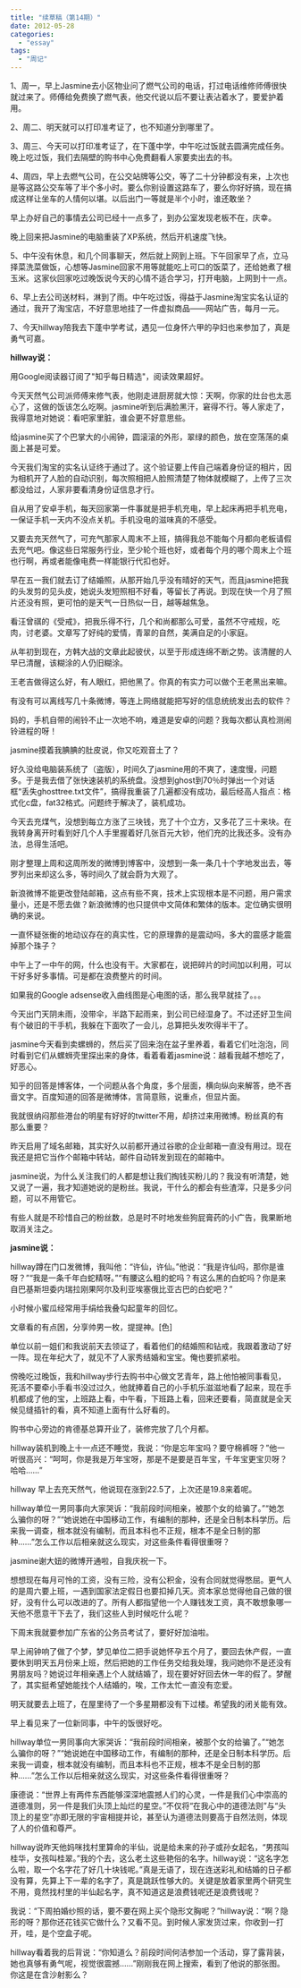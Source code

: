 ```yaml
---
title: "续草稿（第14期）"
date: 2012-05-28
categories: 
  - "essay"
tags: 
  - "周记"
---
```


1、周一，早上Jasmine去小区物业问了燃气公司的电话，打过电话维修师傅很快就过来了。师傅给免费换了燃气表，他交代说以后不要让表沾着水了，要爱护着用。

2、周二、明天就可以打印准考证了，也不知道分到哪里了。

3、周三、今天可以打印准考证了，在下蓬中学，中午吃过饭就去圆满完成任务。晚上吃过饭，我们去隔壁的购书中心免费翻看人家要卖出去的书。

4、周四，早上去燃气公司，在公交站牌等公交，等了二十分钟都没有来，上次也是等这路公交车等了半个多小时。要么你别设置这路车了，要么你好好搞，现在搞成这样让坐车的人情何以堪。以后出门一等就是半个小时，谁还敢坐？

早上办好自己的事情去公司已经十一点多了，到办公室发现老板不在，庆幸。

晚上回来把Jasmine的电脑重装了XP系统，然后开机速度飞快。

5、中午没有休息，和几个同事聊天，然后就上网到上班。下午回家早了点，立马择菜洗菜做饭，心想等Jasmine回家不用等就能吃上可口的饭菜了，还给她煮了根玉米。这家伙回家吃过晚饭说今天的心情不适合学习，打开电脑，上网到十一点。

6、早上去公司送材料，淋到了雨。中午吃过饭，得益于Jasmine淘宝实名认证的通过，我开了淘宝店，不好意思地挂了一件虚拟商品——网站广告，每月一元。

7、今天hillway陪我去下蓬中学考试，遇见一位身怀六甲的孕妇也来参加了，真是勇气可嘉。

**hillway说：**

用Google阅读器订阅了"知乎每日精选"，阅读效果超好。

今天天然气公司派师傅来修气表，他刚走进厨房就大惊：天啊，你家的灶台也太恶心了，这做的饭该怎么吃啊。jasmine听到后满脸黑汗，窘得不行。等人家走了，我得意地对她说：看吧家里脏，谁会更不好意思些。

给jasmine买了个巴掌大的小闹钟，圆滚滚的外形，翠绿的颜色，放在空荡荡的桌面上甚是可爱。

今天我们淘宝的实名认证终于通过了。这个验证要上传自己端着身份证的相片，因为相机开了人脸的自动识别，每次照相把人脸照清楚了物体就模糊了，上传了三次都没给过，人家非要看清身份证信息才行。

自从用了安卓手机，每天回家第一件事就是把手机充电，早上起床再把手机充电，一保证手机一天内不没点关机。手机没电的滋味真的不感受。

又要去充天然气了，可充气那家人周末不上班，搞得我总不能每个月都向老板请假去充气吧。像这些日常服务行业，至少轮个班也好，或者每个月的哪个周末上个班也行啊，再或者能像电费一样能银行代扣也好。

早在五一我们就去订了结婚照，从那开始几乎没有晴好的天气，而且jasmine把我的头发剪的见头皮，她说头发短照相不好看，等留长了再说。到现在快一个月了照片还没有照，更可怕的是天气一日热似一日，越等越焦急。

看汪曾祺的《受戒》，把我乐得不行，几个和尚都那么可爱，虽然不守戒规，吃肉，讨老婆。文章写了好纯的爱情，青翠的自然，美满自足的小家庭。

从年初到现在，方韩大战的文章此起彼伏，以至于形成连绵不断之势。该清醒的人早已清醒，该糊涂的人仍旧糊涂。

王老吉做得这么好，有人眼红，把他黑了。你真的有实力可以做个王老黑出来嘛。

有没有可以离线写几十条微博，等连上网络就能把写好的信息统统发出去的软件？

妈的，手机自带的闹铃不止一次地不响，难道是安卓的问题？我每次都认真检测闹铃进程的呀！

jasmine摸着我腆腆的肚皮说，你又吃观音土了？

好久没给电脑装系统了（盗版），时间久了jasmine用的不爽了，速度慢，问题多。于是我去借了张快速装机的系统盘。没想到ghost到70％时弹出一个对话框“丢失ghosttree.txt文件”，搞得我重装了几遍都没有成功，最后经高人指点：格式化c盘，fat32格式。问题终于解决了，装机成功。

今天去充煤气，没想到每立方涨了三块钱，充了十个立方，又多花了三十来块。在我转身离开时看到好几个人手里握着好几张百元大钞，他们充的比我还多。没有办法，总得生活吧。

刚才整理上周和这周所发的微博到博客中，没想到一条一条几十个字地发出去，等罗列出来却这么多，等时间久了就会蔚为大观了。

新浪微博不能更改登陆邮箱，这点有些不爽，技术上实现根本是不问题，用户需求量小，还是不愿去做？新浪微博的也只提供中文简体和繁体的版本。定位确实很明确的来说。

一直怀疑张衡的地动议存在的真实性，它的原理靠的是震动吗，多大的震感才能震掉那个珠子？

中午上了一中午的网，什么也没有干。大家都在，说把碎片的时间加以利用，可以干好多好多事情。可是都在浪费整片的时间。

如果我的Google adsense收入曲线图是心电图的话，那么我早就挂了。。。

今天出门天阴未雨，没带伞，半路下起雨来，到公司已经湿身了。不过还好卫生间有个破旧的干手机，我躲在下面吹了一会儿，总算把头发吹得半干了。

jasmine今天看到卖螺蛳的，然后买了回来泡在盆子里养着，看着它们吐泡泡，同时看到它们从螺蛳壳里探出来的身体，看着看着jasmine说：越看我越不想吃了，好恶心。

知乎的回答是博客体，一个问题从各个角度，多个层面，横向纵向来解答，绝不吝啬文字。百度知道的回答是微博体，言简意赅，说重点，但显片面。

我就很纳闷那些港台的明星有好好的twitter不用，却挤过来用微博。粉丝真的有那么重要？

昨天启用了域名邮箱，其实好久以前都开通过谷歌的企业邮箱一直没有用过。现在我还是把它当作个邮箱中转站，邮件自动转发到现在的邮箱中。

jasmine说，为什么关注我们的人都是想让我们掏钱买粉儿的？我没有听清楚，她又说了一遍，我才知道她说的是粉丝。我说，干什么的都会有些渣滓，只是多少问题，可以不用管它。

有些人就是不珍惜自己的粉丝数，总是时不时地发些狗屁膏药的小广告，我果断地取消关注之。

**jasmine说：**

hillway蹲在门口发微博，我叫他：“许仙，许仙。”他说：“我是许仙吗，那你是谁呀？”“我是一条千年白蛇精呀。”“有腰这么粗的蛇吗？有这么黑的白蛇吗？你是来自巴基斯坦委内瑞拉刚果阿尔及利亚埃塞俄比亚古巴的白蛇吧？”

小时候小蜜瓜经常用手绢给我叠勾起童年的回忆。

文章看的有点困，分享帅男一枚，提提神。\[色\]

单位以前一姐们和我说前天去领证了，看着他们的结婚照和钻戒，我跟着激动了好一阵。现在年纪大了，就见不了人家秀结婚和宝宝。俺也要抓紧啦。

傍晚吃过晚饭，我和hillway步行去购书中心做文艺青年，路上他怕被同事看见，死活不要牵小手看书没过过久，他就捧着自己的小手机乐滋滋地看了起来，现在手机都成了他的宝，上班路上看，中午看，下班路上看，回来还要看，简直就是全天候见缝插针的看，真不知道上面有什么好看的。

购书中心旁边的肯德基总算开业了，装修完放了几个月都。

hillway装机到晚上十一点还不睡觉，我说：“你是忘年宝吗？要守棉裤呀？”他一听很高兴：“呵呵，你是我是万年宝呀，那是不是要是百年宝，千年宝更宝贝呀？哈哈……”

hillway 早上去充天然气，他说现在涨到22.5了，上次还是19.8来着呢。

hillway单位一男同事向大家哭诉：“我前段时间相亲，被那个女的给骗了。”“她怎么骗你的呀？”“她说她在中国移动工作，有编制的那种，还是全日制本科学历。后来我一调查，根本就没有编制，而且本科也不正规，根本不是全日制的那种……”怎么工作以后相亲就这么现实，对这些条件看得很重呀？

jasmine谢大妞的微博开通啦，自我庆祝一下。

想想现在每月可怜的工资，没有三险，没有公积金，没有合同就觉得憋屈。更气人的是周六要上班，一遇到国家法定假日也要扣掉几天。资本家总觉得他自己做的很好，没有什么可以改进的了。所有人都指望他一个人赚钱发工资，真不敢想象哪一天他不愿意干下去了，我们这些人到时候吃什么呢？

下周末我就要参加广东省的公务员考试了，要好好加油啦。

早上闹钟响了做了个梦，梦见单位二把手说她怀孕五个月了，要回去休产假，一直要休到明天五月份来上班，然后把她的工作任务交给我处理，我问她你不是还没有男朋友吗？她说过年相亲遇上个人就结婚了，现在要好好回去休一年的假了。梦醒了，其实挺希望她能找个人结婚的，唉，工作太忙一直没有恋爱。

明天就要去上班了，在屋里待了一个多星期都没有下过楼。希望我的闭关能有效。

早上看见来了一位新同事，中午的饭很好吃。

hillway单位一男同事向大家哭诉：“我前段时间相亲，被那个女的给骗了。”“她怎么骗你的呀？”“她说她在中国移动工作，有编制的那种，还是全日制本科学历。后来我一调查，根本就没有编制，而且本科也不正规，根本不是全日制的那种……”怎么工作以后相亲就这么现实，对这些条件看得很重呀？

康德说：“世界上有两件东西能够深深地震撼人们的心灵，一件是我们心中崇高的道德准则，另一件是我们头顶上灿烂的星空。”不仅将“在我心中的道德法则”与“头顶上的星空”亦即无限的宇宙相提并论，甚至认为道德法则要高于自然法则，体现了人的价值和尊严。

hillway说昨天他妈咪找村里算命的半仙，说是给未来的孙子或孙女起名，“男孩叫桂华，女孩叫桂翠。”我的个去，这么老土这些艳俗的名字。hillway说：“这名字怎么啦，取一个名字花了好几十块钱呢。”真是无语了，现在连送彩礼和结婚的日子都没有算，先算上下一辈的名字了，真是跳跃性够大的。关键是放着家里两个研究生不用，竟然找村里的半仙起名字，真不知道这是浪费钱呢还是浪费钱呢？

我说：“下周拍婚纱照的话，要不要在网上买个隐形文胸呢？”hillway说：“啊？隐形的呀？那你还花钱买它做什么？又看不见。到时候人家发货过来，你收到一打开，哇，是个空盒子呢。

hillway看着我的后背说：“你知道么？前段时间何洁参加一个活动，穿了露背装，她也真够有勇气呢，视觉很震撼……”刚刚我在网上搜索，看到了他说的那张图。你这是在含沙射影么？
